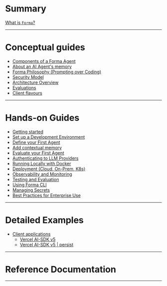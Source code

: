 # Summary

[What is `Forma`?](./documentation/intro.md)

---

# Conceptual guides

- [Components of a Forma Agent](./documentation/building-blocks.md)
- [About an AI Agent's memory](./documentation/memory.md)
- [Forma Philosophy (Prompting over Coding)]()
- [Security Model]()
- [Architecture Overview]()
- [Evaluations](./documentation/evals.md)
- [Client flavours]()

---

# Hands-on Guides

- [Getting started](./how-to/getting-started.md)
- [Set up a Development Environment]()
- [Define your First Agent]()
- [Add contextual memory](./how-to/contextual-memory.md)
- [Evaluate your First Agent](./how-to/evaluate-first-agent.md)
- [Authenticating to LLM Providers]()
- [Running Locally with Docker]()
- [Deployment (Cloud, On-Prem, K8s)]()
- [Observability and Monitoring](./how-to/observability.md)
- [Testing and Evaluation](./how-to/evaluations.md)
- [Using Forma CLI]()
- [Managing Secrets]()
- [Best Practices for Enterprise Use]()

---

# Detailed Examples

- [Client applications](./examples/clients/clients-intro.md)
  - [Vercel AI-SDK v5](./examples/clients/vercel-aisdk-5.md)
  -  [Vercel AI-SDK v5 | persist](./examples/clients/vercel-aisdk-5-persist.md)

---

# Reference Documentation


---
